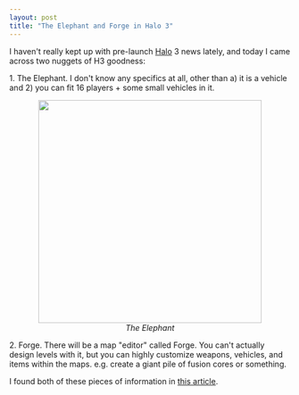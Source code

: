 ```yaml
---
layout: post
title: "The Elephant and Forge in Halo 3"
---
```


<p>I haven't really kept up with pre-launch <a title="Halo" target="_blank" href="http://www.bungie.net">Halo</a> 3 news lately, and today I came across two nuggets of H3 goodness:</p>
<p>1. The Elephant. I don't know any specifics at all, other than a) it is a vehicle and 2) you can fit 16 players + some small vehicles in it. </p>
<p style="text-align: center;"><img width="400" alt="" src="http://www.xboxfamily.com/Untitled/elephantgy4.jpg" /><br /> <em>The Elephant</em></p>
<p>2. Forge. There will be a map "editor" called Forge. You can't actually design levels with it, but you can highly customize weapons, vehicles, and items within the maps. e.g. create a giant pile of fusion cores or something. </p>
<p>I found both of these pieces of information in <a target="_blank" href="http://xboxfamilynews.blogspot.com/2007/08/halo-3-forge-details.html">this article</a>.</p>
 
